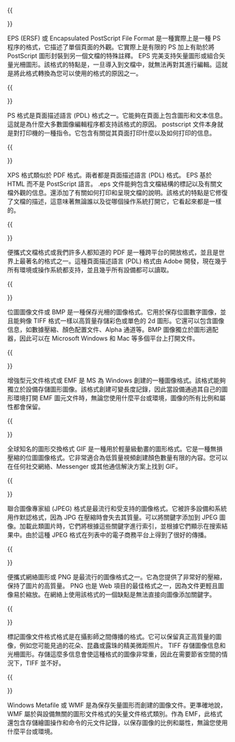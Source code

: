﻿---
translation: true
deploy: false
---


{{<section EPS>}}

EPS (ERSF) 或 Encapsulated PostScript File Format 是一種實際上是一種 PS 程序的格式，它描述了單個頁面的外觀。它實際上是有限的 PS 加上有助於將 PostScript 圖形封裝到另一個文檔的特殊註釋。 EPS 完美支持矢量圖形或組合矢量光柵圖形。該格式的特點是，一旦導入到文檔中，就無法再對其進行編輯。這就是將此格式轉換為您可以使用的格式的原因之一。

{{<section PS>}}

PS 格式是頁面描述語言 (PDL) 格式之一。它能夠在頁面上包含圖形和文本信息。這就是為什麼大多數圖像編輯程序都支持該格式的原因。 postscript 文件本身就是對打印機的一種指令。它包含有關從其頁面打印什麼以及如何打印的信息。

{{<section XPS>}}

XPS 格式類似於 PDF 格式。兩者都是頁面描述語言 (PDL) 格式。 EPS 基於 HTML 而不是 PostScript 語言。 .eps 文件能夠包含文檔結構的標記以及有關文檔外觀的信息。還添加了有關如何打印和呈現文檔的說明。該格式的特點是它修復了文檔的描述，這意味著無論誰以及從哪個操作系統打開它，它看起來都是一樣的。

{{<section PDF>}}

便攜式文檔格式或我們許多人都知道的 PDF 是一種跨平台的開放格式，並且是世界上最著名的格式之一。這種頁面描述語言 (PDL) 格式由 Adob​​e 開發，現在幾乎所有環境或操作系統都支持，並且幾乎所有設備都可以讀取。

{{<section BMP>}}

位圖圖像文件或 BMP 是一種保存光柵的圖像格式。它用於保存位圖數字圖像，並且能夠像 TIFF 格式一樣以高質量存儲彩色或單色的 2d 圖形。它還可以包含圖像信息，如數據壓縮、顏色配置文件、Alpha 通道等。BMP 圖像獨立於圖形適配器，因此可以在 Microsoft Windows 和 Mac 等多個平台上打開文件。

{{<section EMF>}}

增強型元文件格式或 EMF 是 MS 為 Windows 創建的一種圖像格式。該格式能夠獨立於設備存儲圖形圖像。該格式創建可變長度記錄，因此當設備通過其自己的圖形環境打開 EMF 圖元文件時，無論您使用什麼平台或環境，圖像的所有比例和屬性都會保留。

{{<section GIF>}}

全球知名的圖形交換格式 GIF 是一種用於輕量級動畫的圖形格式。它是一種無損壓縮的位圖圖像格式。它非常適合為低質量視頻創建顏色數量有限的內容。您可以在任何社交網絡、Messenger 或其他通信解決方案上找到 GIF。

{{<section JPEG>}}

聯合圖像專家組 (JPEG) 格式是最流行和受支持的圖像格式。它被許多設備和系統用作默認格式，因為 JPG 在壓縮時會失去其質量。可以將關鍵字添加到 JPEG 圖像。加載此類圖片時，它們將根據這些關鍵字進行索引，並根據它們顯示在搜索結果中。由於這種 JPEG 格式在列表中的電子商務平台上得到了很好的傳播。

{{<section PNG>}}

便攜式網絡圖形或 PNG 是最流行的圖像格式之一。它為您提供了非常好的壓縮，保持了圖片的高質量。 PNG 也是 Web 項目的最佳格式之一，因為文件更輕且圖像易於縮放。在網絡上使用該格式的一個缺點是無法直接向圖像添加關鍵字。

{{<section TIFF>}}

標記圖像文件格式格式是在攝影師之間傳播的格式。它可以保留真正高質量的圖像，例如您可能見過的花朵、昆蟲或露珠的精美微距照片。 TIFF 存儲圖像信息和光柵圖形。存儲這麼多信息會使這種格式的圖像非常重，因此在需要節省空間的情況下，TIFF 並不好。

{{<section WMF>}}

Windows Metafile 或 WMF 是為保存矢量圖形而創建的圖像文件。更準確地說，WMF 屬於與設備無關的圖形文件格式的矢量文件格式類別。作為 EMF，此格式還包含存儲繪圖操作和命令的元文件記錄，以保存圖像的比例和屬性，無論您使用什麼平台或環境。